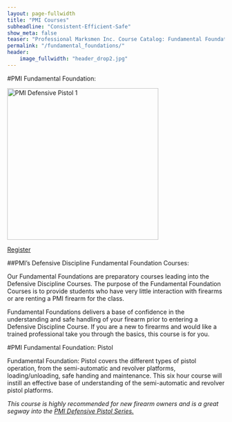 ```yaml
---
layout: page-fullwidth
title: "PMI Courses"
subheadline: "Consistent-Efficient-Safe"
show_meta: false
teaser: "Professional Marksmen Inc. Course Catalog: Fundamental Foundations"
permalink: "/fundamental_foundations/"
header:
    image_fullwidth: "header_drop2.jpg"
---
```



#PMI Fundamental Foundation: 

<a href="https://store.professionalmarksmen.com/index.php?l=product_detail&p=9" target="_blank"><img src="http://professionalmarksmen.com/images/defpist1.jpg" alt="PMI Defensive Pistol 1" style="width:350px;height:350px;">

<a href="https://store.professionalmarksmen.com/index.php?l=product_detail&p=9" class="button round">Register</a>


##PMI’s Defensive Discipline Fundamental Foundation Courses:

Our Fundamental Foundations are preparatory courses leading into the Defensive Discipline Courses. The purpose of the Fundamental Foundation Courses is to provide students who have very little interaction with firearms or are renting a PMI firearm for the class.

Fundamental Foundations delivers a base of confidence in the understanding and safe handling of your firearm prior to entering a Defensive Discipline Course. If you are a new to firearms and would like a trained professional take you through the basics, this course is for you.


#PMI Fundamental Foundation: Pistol

Fundamental Foundation: Pistol covers the different types of pistol operation, from the semi-automatic and revolver platforms, loading/unloading, safe handing and maintenance. This six hour course will instill an effective base of understanding of the semi-automatic and revolver pistol platforms.

*This course is highly recommended for new firearm owners and is a great segway into the [PMI Defensive Pistol Series.][1]*



 [1]: http://professionalmarksmen.com/defensive_pistol1
 [2]: http://professionalmarksmen.com/defensive_pistol2
 [3]: http://professionalmarksmen.com/defensive_pistol3
 [4]: http://professionalmarksmen.com/defensive_rifle1
 [5]: http://professionalmarksmen.com/defensive_rifle2
 [6]: http://professionalmarksmen.com/defensive_shotgun1
 [7]: http://professionalmarksmen.com/defensive_shotgun2
 [8]: http://professionalmarksmen.com/hunter_prep
 [9]: #
 [10]: #